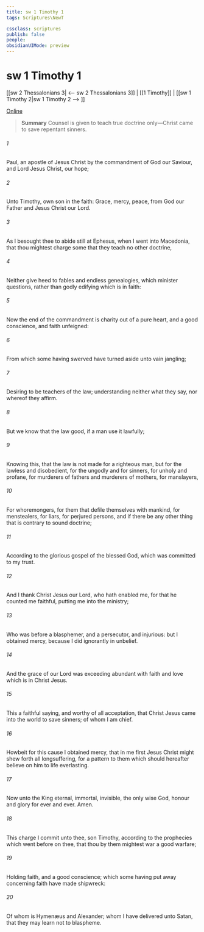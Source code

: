 ```yaml
---
title: sw 1 Timothy 1
tags: Scriptures\NewT

cssclass: scriptures
publish: false
people:
obsidianUIMode: preview
---
```


# sw 1 Timothy 1
[[sw 2 Thessalonians 3| <-- sw 2 Thessalonians 3]] | [[1 Timothy]] | [[sw 1 Timothy 2|sw 1 Timothy 2 --> ]]

[Online](https://churchofjesuschrist.org/study/scriptures/nt/1-tim/1?lang=eng)

> __Summary__
Counsel is given to teach true doctrine only—Christ came to save repentant sinners.

###### 1 
Paul, an apostle of Jesus Christ by the commandment of God our Saviour, and Lord Jesus Christ,  our hope;

###### 2 
Unto Timothy,  own son in the faith: Grace, mercy,  peace, from God our Father and Jesus Christ our Lord.

###### 3 
As I besought thee to abide still at Ephesus, when I went into Macedonia, that thou mightest charge some that they teach no other doctrine,

###### 4 
Neither give heed to fables and endless genealogies, which minister questions, rather than godly edifying which is in faith: 

###### 5 
Now the end of the commandment is charity out of a pure heart, and  a good conscience, and  faith unfeigned:

###### 6 
From which some having swerved have turned aside unto vain jangling;

###### 7 
Desiring to be teachers of the law; understanding neither what they say, nor whereof they affirm.

###### 8 
But we know that the law  good, if a man use it lawfully;

###### 9 
Knowing this, that the law is not made for a righteous man, but for the lawless and disobedient, for the ungodly and for sinners, for unholy and profane, for murderers of fathers and murderers of mothers, for manslayers,

###### 10 
For whoremongers, for them that defile themselves with mankind, for menstealers, for liars, for perjured persons, and if there be any other thing that is contrary to sound doctrine;

###### 11 
According to the glorious gospel of the blessed God, which was committed to my trust.

###### 12 
And I thank Christ Jesus our Lord, who hath enabled me, for that he counted me faithful, putting me into the ministry;

###### 13 
Who was before a blasphemer, and a persecutor, and injurious: but I obtained mercy, because I did  ignorantly in unbelief.

###### 14 
And the grace of our Lord was exceeding abundant with faith and love which is in Christ Jesus.

###### 15 
This  a faithful saying, and worthy of all acceptation, that Christ Jesus came into the world to save sinners; of whom I am chief.

###### 16 
Howbeit for this cause I obtained mercy, that in me first Jesus Christ might shew forth all longsuffering, for a pattern to them which should hereafter believe on him to life everlasting.

###### 17 
Now unto the King eternal, immortal, invisible, the only wise God,  honour and glory for ever and ever. Amen.

###### 18 
This charge I commit unto thee, son Timothy, according to the prophecies which went before on thee, that thou by them mightest war a good warfare;

###### 19 
Holding faith, and a good conscience; which some having put away concerning faith have made shipwreck:

###### 20 
Of whom is Hymenæus and Alexander; whom I have delivered unto Satan, that they may learn not to blaspheme.

